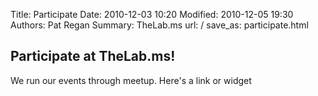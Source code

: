 Title: Participate
Date: 2010-12-03 10:20
Modified: 2010-12-05 19:30
Authors: Pat Regan
Summary: TheLab.ms
url: /
save_as: participate.html

## Participate at TheLab.ms!

We run our events through meetup. Here's a link or widget
